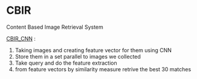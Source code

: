 # CBIR
Content Based Image Retrieval System

[CBIR_CNN](https://github.com/Paradox-3/CBIR/blob/main/CBIR_CNN.ipynb) : 
  1. Taking images and creating feature vector for them using CNN
  2. Store them in a set parallel to images we collected
  3. Take query and do the feature extraction
  4. from feature vectors by similarity measure retrive the best 30 matches


